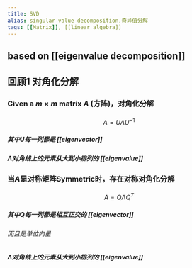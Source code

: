 ```yaml
---
title: SVD
alias: singular value decomposition,奇异值分解
tags: [[Matrix]], [[linear algebra]]
---
```


## based on [[eigenvalue decomposition]]
## 回顾1 对角化分解
### Given a $m\times m$ matrix $A$ (方阵)，对角化分解
####
$$A=U\Lambda U^{-1}$$
##### 其中$U$每一列都是 [[eigenvector]]
##### $\Lambda$对角线上的元素从大到小排列的 [[eigenvalue]]
### 当$A$是对称矩阵Symmetric时，存在对称对角化分解
####
$$A=Q\Lambda Q^{T}$$
##### 其中$Q$每一列都是相互正交的 [[eigenvector]]
###### 而且是单位向量
##### $\Lambda$对角线上的元素从大到小排列的 [[eigenvalue]]
##
